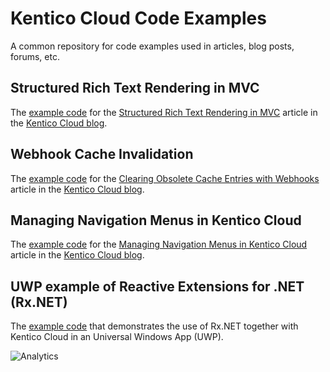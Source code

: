 # Kentico Cloud Code Examples

A common repository for code examples used in articles, blog posts, forums, etc.

## Structured Rich Text Rendering in MVC

The [example code](https://github.com/Kentico/cloud-articles-examples/tree/master/cloud-structured-rich-text-mvc) for the [Structured Rich Text Rendering in MVC](https://kenticocloud.com/blog/structured-rich-text-rendering-in-mvc) article in the [Kentico Cloud blog](https://kenticocloud.com/blog).

## Webhook Cache Invalidation

The [example code](https://github.com/Kentico/cloud-articles-examples/tree/master/cloud-example-webhook-cache-invalidation) for the [Clearing Obsolete Cache Entries with Webhooks](https://kenticocloud.com/blog/clearing-obsolete-cache-entries-with-webhooks) article in the [Kentico Cloud blog](https://kenticocloud.com/blog).

## Managing Navigation Menus in Kentico Cloud

The [example code](https://github.com/Kentico/cloud-articles-examples/tree/master/cloud-example-navigation) for the [Managing Navigation Menus in Kentico Cloud](https://kenticocloud.com/blog/managing-navigation-menus-in-kentico-cloud) article in the [Kentico Cloud blog](https://kenticocloud.com/blog).

## UWP example of Reactive Extensions for .NET (Rx.NET)

The [example code](https://github.com/Kentico/cloud-articles-examples/tree/master/uwp-rx) that demonstrates the use of Rx.NET together with Kentico Cloud in an Universal Windows App (UWP).

 ![Analytics](https://kentico-ga-beacon.azurewebsites.net/api/UA-69014260-4/Kentico/cloud-articles-examples?pixel)
